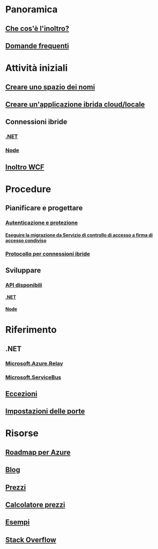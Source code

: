 # Panoramica
## [Che cos'è l'inoltro?](relay-what-is-it.md)
## [Domande frequenti](relay-faq.md)

# Attività iniziali
## [Creare uno spazio dei nomi](relay-create-namespace-portal.md)
## [Creare un'applicazione ibrida cloud/locale](service-bus-dotnet-hybrid-app-using-service-bus-relay.md)
## Connessioni ibride
### [.NET](relay-hybrid-connections-dotnet-get-started.md)
### [Node](relay-hybrid-connections-node-get-started.md)
## [Inoltro WCF](relay-wcf-dotnet-get-started.md)

# Procedure
## Pianificare e progettare
### [Autenticazione e protezione](relay-authentication-and-authorization.md)
#### [Eseguire la migrazione da Servizio di controllo di accesso a firma di accesso condiviso](relay-migrate-acs-sas.md)
### [Protocollo per connessioni ibride](relay-hybrid-connections-protocol.md)
## Sviluppare
### [API disponibili](relay-api-overview.md)
#### [.NET](relay-hybrid-connections-dotnet-api-overview.md)
#### [Node](relay-hybrid-connections-node-ws-api-overview.md)

# Riferimento
## .NET
### [Microsoft.Azure.Relay](/dotnet/api/microsoft.azure.relay)
### [Microsoft.ServiceBus](/dotnet/api/Microsoft.ServiceBus)
## [Eccezioni](relay-exceptions.md)
## [Impostazioni delle porte](relay-port-settings.md)

# Risorse
## [Roadmap per Azure](https://azure.microsoft.com/roadmap/?category=enterprise-integration)
## [Blog](https://blogs.msdn.microsoft.com/servicebus/)
## [Prezzi](https://azure.microsoft.com/pricing/details/service-bus/)
## [Calcolatore prezzi](https://azure.microsoft.com/pricing/calculator/)
## [Esempi](https://github.com/azure/azure-relay/tree/master/samples)
## [Stack Overflow](http://stackoverflow.com/questions/tagged/azure-servicebusrelay)
